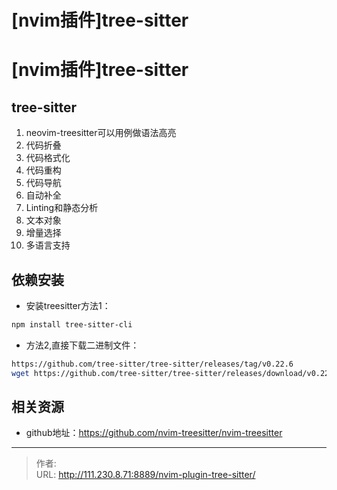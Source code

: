 # [nvim插件]tree-sitter


<!--more-->
# [nvim插件]tree-sitter
## tree-sitter
1. neovim-treesitter可以用例做语法高亮
2. 代码折叠
3. 代码格式化
4. 代码重构
5. 代码导航
6. 自动补全
7. Linting和静态分析
8. 文本对象
9. 增量选择
10. 多语言支持

## 依赖安装
- 安装treesitter方法1：
```bash
npm install tree-sitter-cli
```
- 方法2,直接下载二进制文件：
```bash
https://github.com/tree-sitter/tree-sitter/releases/tag/v0.22.6
wget https://github.com/tree-sitter/tree-sitter/releases/download/v0.22.6/tree-sitter-linux-x64.gz
```

## 相关资源
- github地址：https://github.com/nvim-treesitter/nvim-treesitter


---

> 作者:   
> URL: http://111.230.8.71:8889/nvim-plugin-tree-sitter/  

